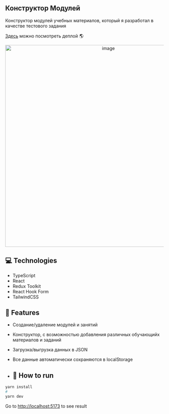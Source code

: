 ## Конструктор Модулей

Конструктор модулей учебных материалов, который я разработал в качестве тестового задания

[Здесь](https://alexey-hohlov.github.io/module-constructor/) можно посмотреть деплой 🌎

<p align="center">
 <img width="640" alt="image" src="https://github.com/user-attachments/assets/4eb257e0-5839-4184-b769-04276f50128a" />
</p>

## 💻 Technologies
* TypeScript
* React
* Redux Toolkit
* React Hook Form
* TailwindCSS

## 🚀 Features
* Создание/удаление модулей и занятий
* Конструктор, с возможностью добавления различных обучающийх материалов и заданий
* Загрузка/выгрузка данных в JSON
* Все данные автоматически сохраняются в localStorage

* ## 🤖 How to run

```bash
yarn install
#
yarn dev
```
Go to [http://localhost:5173](http://localhost:5173) to see result
